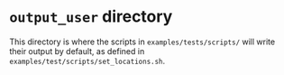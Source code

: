 # `output_user` directory

This directory is where the scripts in `examples/tests/scripts/` will write their output by default, as defined in `examples/test/scripts/set_locations.sh`.